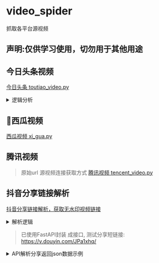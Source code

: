 # video_spider
抓取各平台源视频

## 声明:仅供学习使用，切勿用于其他用途

## 今日头条视频 

[今日头条 toutiao_video.py](./toutiao_video.py)

<details>
<summary>逻辑分析</summary>

```
1 先通过今日头条APP,charles抓包工具抓包,抓取视频列表页接口,列表页可改变部分参数，一直循环获取.(注意:要加延迟，友好一点，不对服务器造成负担)
2 循环列表页，访问详细页， 通过正则获取videoId.
3 通过接口 http://i.snssdk.com/video/urls/1/toutiao/mp4/{videoId} 获取原视频详细信息： 如 http://i.snssdk.com/video/urls/1/toutiao/mp4/v02004d10000bfhquksuatle7ofug3v0
4 原视频详细信息，有不同清晰度的，选择一个清晰度的main_url 然后base64解码 就得到了原视频链接，注意原视频链接是有时间限制的。
```

</details>


## 🍉西瓜视频

[西瓜视频 xi_gua.py](./xi_gua.py)

## 腾讯视频 
> 原始url 源视频连接获取方式
[腾讯视频 tencent_video.py](./tencent_video.py)

## 抖音分享链接解析

[抖音分享链接解析，获取无水印视频链接](./douyin_share/README.md)

<details>
<summary>解析逻辑</summary>

注意:全程得用移动端ua才行(以下测试全程用的iPhone7UA)，chrome直接打不开。

- 1 通过分享的短链接，获取长链接
  - 如分享短链接 https://v.douyin.com/JPa1xhq/
  - 直接访问获取到长链接 https://www.iesdouyin.com/share/video/6883418578486349070/?region=CN&mid=6883418927515421454&u_code=0&titleType=title&did=59084494265&iid=2304201954427479&utm_source=copy_link&utm_campaign=client_share&utm_medium=android&app=aweme

- 2 获取video_id
  - 直接正则获取到上图的video后面的一串数字，video_id即上面链接中的6883418578486349070

- 3 拼接video_id获取，视频信息json数据
  - 上面video_id拼接成如下结果
  - https://www.iesdouyin.com/web/api/v2/aweme/iteminfo/?item_ids=6883418578486349070

- 4 获取上面json数据中想要的数据
  - json数据基本包含了，作者信息，视频信息(封面，bgm, 视频链接)如下：
  ```
  # 如下视频信息播放地址(默认包含水印)
  {
    "uri": "v0300f9f0000bu3ctfaajd99kv7dbidg",
    "url_list": [
        "https://aweme.snssdk.com/aweme/v1/playwm/?video_id=v0300f9f0000bu3ctfaajd99kv7dbidg&ratio=720p&line=0"
    ]
  }
  ``` 
- 5 获取无水印的视频
  - 第4步中获取的播放地址是包含水印的，获取无水印的也简单   
  - 把视频url参数中的`playwm`替换成`play` (wm 没猜错就是`water mark`:水印的首字母缩写)
  - https://aweme.snssdk.com/aweme/v1/play/?video_id=v0300f9f0000bu3ctfaajd99kv7dbidg&ratio=720p&line=0
 
</details>
 
> 已使用FastAPI封装 成接口, 测试分享短链接: https://v.douyin.com/JPa1xhq/

<details>
<summary>API解析分享返回json数据示例</summary>

```json
{
    "code": 200,
    "msg": "success",
    "data": {
        "videoUrl": "https://aweme.snssdk.com/aweme/v1/play/?video_id=v0300f9f0000bu3ctfaajd99kv7dbidg&ratio=720p&line=0",
        "videoId": "v0300f9f0000bu3ctfaajd99kv7dbidg",
        "title": "重庆，迷一样的城市 这样的道路是来考验技术的#重庆美好推荐官  #我的家乡在重庆   #神操作  #心动的旅行",
        "cover": [
            "https://p3-dy-ipv6.byteimg.com/img/tos-cn-i-0813/48f2b080e29a45088c896249d8294455~tplv-dmt-logoccm:300:400:tos-cn-i-0813/f7008a75e28f406dac080d2048f33540.jpeg?from=2563711402_large",
            "https://p1-dy-ipv6.byteimg.com/img/tos-cn-i-0813/48f2b080e29a45088c896249d8294455~tplv-dmt-logoccm:300:400:tos-cn-i-0813/f7008a75e28f406dac080d2048f33540.jpeg?from=2563711402_large",
            "https://p29-dy.byteimg.com/img/tos-cn-i-0813/48f2b080e29a45088c896249d8294455~tplv-dmt-logoccm:300:400:tos-cn-i-0813/f7008a75e28f406dac080d2048f33540.jpeg?from=2563711402_large"
        ]
    }
}
```

</details>